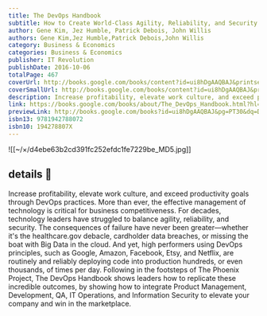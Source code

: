 ```yaml
---
title: The DevOps Handbook
subtitle: How to Create World-Class Agility, Reliability, and Security in Technology Organizations
author: Gene Kim, Jez Humble, Patrick Debois, John Willis
authors: Gene Kim,Jez Humble,Patrick Debois,John Willis
category: Business & Economics
categories: Business & Economics
publisher: IT Revolution
publishDate: 2016-10-06
totalPage: 467
coverUrl: http://books.google.com/books/content?id=ui8hDgAAQBAJ&printsec=frontcover&img=1&zoom=1&edge=curl&source=gbs_api
coverSmallUrl: http://books.google.com/books/content?id=ui8hDgAAQBAJ&printsec=frontcover&img=1&zoom=5&edge=curl&source=gbs_api
description: Increase profitability, elevate work culture, and exceed productivity goals through DevOps practices. More than ever, the effective management of technology is critical for business competitiveness. For decades, technology leaders have struggled to balance agility, reliability, and security. The consequences of failure have never been greater―whether it's the healthcare.gov debacle, cardholder data breaches, or missing the boat with Big Data in the cloud. And yet, high performers using DevOps principles, such as Google, Amazon, Facebook, Etsy, and Netflix, are routinely and reliably deploying code into production hundreds, or even thousands, of times per day. Following in the footsteps of The Phoenix Project, The DevOps Handbook shows leaders how to replicate these incredible outcomes, by showing how to integrate Product Management, Development, QA, IT Operations, and Information Security to elevate your company and win in the marketplace.
link: https://books.google.com/books/about/The_DevOps_Handbook.html?hl=&id=ui8hDgAAQBAJ
previewLink: http://books.google.com/books?id=ui8hDgAAQBAJ&pg=PT30&dq=DevOps+Handbook&hl=&as_pt=BOOKS&cd=1&source=gbs_api
isbn13: 9781942788072
isbn10: 194278807X
---
```

![[~/×/d4ebe63b2cd391fc252efdc1fe7229be_MD5.jpg]]

## details 📜

Increase profitability, elevate work culture, and exceed productivity goals through DevOps practices. More than ever, the effective management of technology is critical for business competitiveness. For decades, technology leaders have struggled to balance agility, reliability, and security. The consequences of failure have never been greater―whether it's the healthcare.gov debacle, cardholder data breaches, or missing the boat with Big Data in the cloud. And yet, high performers using DevOps principles, such as Google, Amazon, Facebook, Etsy, and Netflix, are routinely and reliably deploying code into production hundreds, or even thousands, of times per day. Following in the footsteps of The Phoenix Project, The DevOps Handbook shows leaders how to replicate these incredible outcomes, by showing how to integrate Product Management, Development, QA, IT Operations, and Information Security to elevate your company and win in the marketplace.
